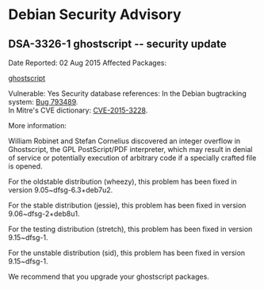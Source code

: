 
Debian Security Advisory
========================


DSA-3326-1 ghostscript -- security update
-----------------------------------------



Date Reported:
02 Aug 2015
Affected Packages:

[ghostscript](https://packages.debian.org/src:ghostscript)

Vulnerable:
Yes
Security database references:
In the Debian bugtracking system: [Bug 793489](https://bugs.debian.org/cgi-bin/bugreport.cgi?bug=793489).  
In Mitre's CVE dictionary: [CVE-2015-3228](https://security-tracker.debian.org/tracker/CVE-2015-3228).  

More information:

William Robinet and Stefan Cornelius discovered an integer overflow in
Ghostscript, the GPL PostScript/PDF interpreter, which may result in
denial of service or potentially execution of arbitrary code if a
specially crafted file is opened.


For the oldstable distribution (wheezy), this problem has been fixed
in version 9.05~dfsg-6.3+deb7u2.


For the stable distribution (jessie), this problem has been fixed in
version 9.06~dfsg-2+deb8u1.


For the testing distribution (stretch), this problem has been fixed
in version 9.15~dfsg-1.


For the unstable distribution (sid), this problem has been fixed in
version 9.15~dfsg-1.


We recommend that you upgrade your ghostscript packages.





